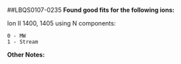 ##LBQS0107-0235
**Found good fits for the following ions:**

Ion II 1400, 1405 using N components:
```
0 - MW
1 - Stream
```


**Other Notes:**

